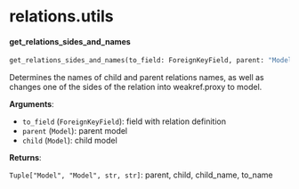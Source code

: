 <a name="relations.utils"></a>
# relations.utils

<a name="relations.utils.get_relations_sides_and_names"></a>
#### get\_relations\_sides\_and\_names

```python
get_relations_sides_and_names(to_field: ForeignKeyField, parent: "Model", child: "Model") -> Tuple["Model", "Model", str, str]
```

Determines the names of child and parent relations names, as well as
changes one of the sides of the relation into weakref.proxy to model.

**Arguments**:

- `to_field` (`ForeignKeyField`): field with relation definition
- `parent` (`Model`): parent model
- `child` (`Model`): child model

**Returns**:

`Tuple["Model", "Model", str, str]`: parent, child, child_name, to_name

